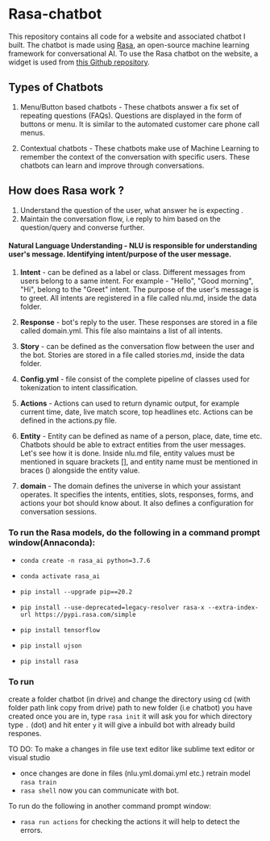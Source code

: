 # Rasa-chatbot

This repository contains all code for a website and associated chatbot I built. The chatbot is made using [Rasa](https://rasa.com/), an open-source machine learning framework for conversational AI. To use the Rasa chatbot on the website, a widget is used from [this Github repository](https://github.com/botfront/rasa-webchat). 


## Types of Chatbots

1) Menu/Button based chatbots - These chatbots answer a fix set of repeating questions (FAQs). Questions are displayed in the form of buttons or menu. It is similar to the automated customer care phone call menus.

2) Contextual chatbots - These chatbots make use of Machine Learning to remember the context of the conversation with specific users. These chatbots can learn and improve through conversations.

## How does Rasa work ?

 1. Understand the question of the user, what answer he is expecting .
 2. Maintain the conversation flow, i.e reply to him based on the question/query and converse further.

#### Natural Language Understanding - NLU is responsible for understanding user's message. Identifying intent/purpose of the user message.

1) **Intent** - can be defined as a label or class. Different messages from users belong to a same intent. For example - "Hello", "Good morning", "Hi", belong to the "Greet" intent. The purpose of the user's message is to greet. All intents are registered in a file called nlu.md, inside the data folder.

2) **Response** - bot's reply to the user. These responses are stored in a file called domain.yml. This file also maintains a list of all intents.

3) **Story** - can be defined as the conversation flow between the user and the bot. Stories are stored in a file called stories.md, inside the data folder.

4) **Config.yml** - file consist of the complete pipeline of classes used for tokenization to intent classification.

5) **Actions** - Actions can used to return dynamic output, for example current time, date, live match score, top headlines etc. Actions can be defined in the actions.py file.

6) **Entity** - Entity can be defined as name of a person, place, date, time etc. Chatbots should be able to extract entities from the user messages. Let's see how it is done. Inside nlu.md file, entity values must be  mentioned in square brackets [], and entity name must be mentioned in braces () alongside the entity value.

7) **domain** - The domain defines the universe in which your assistant operates. It specifies the intents, entities, slots, responses, forms, and actions your bot should know about. It also defines a configuration for conversation sessions. 

### To run the Rasa models, do the following in a command prompt window(Annaconda):
  - `conda create -n rasa_ai python=3.7.6`
  - `conda activate rasa_ai`

  - `pip install --upgrade pip==20.2`
  - `pip install --use-deprecated=legacy-resolver rasa-x --extra-index-url https://pypi.rasa.com/simple`

  - `pip install tensorflow`
  - `pip install ujson`
  - `pip install rasa`
  
### To run

create a folder chatbot (in drive) and change the directory using cd (with folder path link copy from  drive) path to new folder (i.e chatbot) you have created once you are in, type `rasa init`
it will ask you for which directory type `.` (dot) and hit enter `y` it will give a inbuild bot with already build respones.


TO DO: To make a changes in file use text editor like sublime text editor or visual studio 
- once changes are done in files (nlu.yml.domai.yml etc.) retrain model `rasa train`
- `rasa shell` now you can communicate with bot.

To run do the following in another command prompt window:

- `rasa run actions` for checking the actions it will help to detect the errors.



